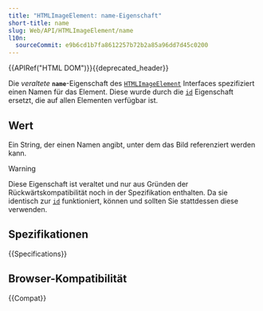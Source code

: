 ```yaml
---
title: "HTMLImageElement: name-Eigenschaft"
short-title: name
slug: Web/API/HTMLImageElement/name
l10n:
  sourceCommit: e9b6cd1b7fa8612257b72b2a85a96dd7d45c0200
---
```


{{APIRef("HTML DOM")}}{{deprecated_header}}

Die _veraltete_ **`name`**-Eigenschaft des [`HTMLImageElement`](/de/docs/Web/API/HTMLImageElement)
Interfaces spezifiziert einen Namen für das Element. Diese wurde durch die [`id`](/de/docs/Web/API/Element/id)
Eigenschaft ersetzt, die auf allen Elementen verfügbar ist.

## Wert

Ein String, der einen Namen angibt, unter dem das Bild referenziert werden kann.

> [!WARNING]
> Diese Eigenschaft ist veraltet und nur aus Gründen der Rückwärtskompatibilität
> noch in der Spezifikation enthalten. Da sie identisch zur [`id`](/de/docs/Web/HTML/Reference/Global_attributes/id) funktioniert, können und sollten Sie stattdessen diese verwenden.

## Spezifikationen

{{Specifications}}

## Browser-Kompatibilität

{{Compat}}
